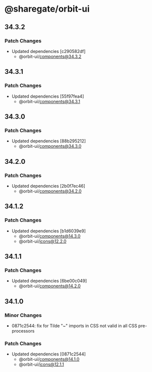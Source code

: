 # @sharegate/orbit-ui

## 34.3.2

### Patch Changes

- Updated dependencies [c290582df]
  - @orbit-ui/components@34.3.2

## 34.3.1

### Patch Changes

- Updated dependencies [55f97fea4]
  - @orbit-ui/components@34.3.1

## 34.3.0

### Patch Changes

- Updated dependencies [88b295212]
  - @orbit-ui/components@34.3.0

## 34.2.0

### Patch Changes

- Updated dependencies [2b0f7ec46]
  - @orbit-ui/components@34.2.0

## 34.1.2

### Patch Changes

- Updated dependencies [b1d6039e9]
  - @orbit-ui/components@14.3.0
  - @orbit-ui/icons@12.2.0

## 34.1.1

### Patch Changes

- Updated dependencies [6be00c049]
  - @orbit-ui/components@14.2.0

## 34.1.0

### Minor Changes

- 0871c2544: fix for Tilde "~" imports in CSS not valid in all CSS pre-processors

### Patch Changes

- Updated dependencies [0871c2544]
  - @orbit-ui/components@14.1.0
  - @orbit-ui/icons@12.1.1
